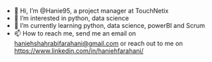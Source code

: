 - 👋 Hi, I’m @Hanie95, a project manager at TouchNetix
- 👀 I’m interested in python, data science 
- 🌱 I’m currently learning python, data science, powerBI and Scrum 
- 📫 How to reach me, send me an email on haniehshahrabifarahani@gmail.com or reach out to me on https://www.linkedin.com/in/haniehfarahani/

<!---
Hanie95/Hanie95 is a ✨ special ✨ repository because its `README.md` (this file) appears on your GitHub profile.
You can click the Preview link to take a look at your changes.
--->
